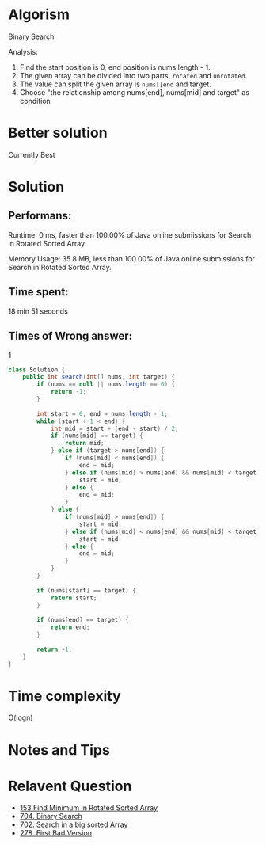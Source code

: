 # Algorism 

Binary Search 

Analysis: 
1. Find the start position is 0, end position is nums.length - 1.
2. The given array can be divided into two parts, `rotated` and `unrotated`. 
3. The value can split the given array is `nums[]end` and target.
4. Choose "the relationship among nums[end], nums[mid] and target" as condition 

# Better solution 

Currently Best

# Solution 

## Performans:

Runtime: 0 ms, faster than 100.00% of Java online submissions for Search in Rotated Sorted Array.

Memory Usage: 35.8 MB, less than 100.00% of Java online submissions for Search in Rotated Sorted Array.

## Time spent: 

18 min 51 seconds

## Times of Wrong answer:

1

```java
class Solution {
    public int search(int[] nums, int target) {
        if (nums == null || nums.length == 0) {
            return -1;
        }
        
        int start = 0, end = nums.length - 1;
        while (start + 1 < end) {
            int mid = start + (end - start) / 2;
            if (nums[mid] == target) {
                return mid;
            } else if (target > nums[end]) {
                if (nums[mid] < nums[end]) {
                    end = mid;
                } else if (nums[mid] > nums[end] && nums[mid] < target) {
                    start = mid;
                } else {
                    end = mid;
                }
            } else {
                if (nums[mid] > nums[end]) {
                    start = mid;
                } else if (nums[mid] < nums[end] && nums[mid] < target) {
                    start = mid;
                } else {
                    end = mid;
                }
            }
        }
        
        if (nums[start] == target) {
            return start;
        } 
        
        if (nums[end] == target) {
            return end;
        }
        
        return -1;
    }
}
```
# Time complexity
O(logn)

# Notes and Tips


# Relavent Question
- [153 Find Minimum in Rotated Sorted Array](https://github.com/Wanchunwei/leetcode/blob/master/notes/Find_Minimum_in_Rotated_Sorted_Array.md)
- [704. Binary Search](https://github.com/Wanchunwei/leetcode/blob/master/notes/Binary_Search.md)
- [702. Search in a big sorted Array](https://github.com/Wanchunwei/leetcode/blob/master/notes/Search_In_a_Big_Sorted_Array.md)
- [278. First Bad Version](https://github.com/Wanchunwei/leetcode/blob/master/notes/First_Bad_Version.md)

